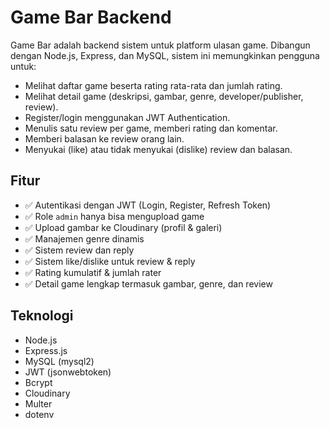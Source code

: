 # Game Bar Backend

Game Bar adalah backend sistem untuk platform ulasan game. Dibangun dengan Node.js, Express, dan MySQL, sistem ini memungkinkan pengguna untuk:

- Melihat daftar game beserta rating rata-rata dan jumlah rating.
- Melihat detail game (deskripsi, gambar, genre, developer/publisher, review).
- Register/login menggunakan JWT Authentication.
- Menulis satu review per game, memberi rating dan komentar.
- Memberi balasan ke review orang lain.
- Menyukai (like) atau tidak menyukai (dislike) review dan balasan.

## Fitur

- ✅ Autentikasi dengan JWT (Login, Register, Refresh Token)
- ✅ Role `admin` hanya bisa mengupload game
- ✅ Upload gambar ke Cloudinary (profil & galeri)
- ✅ Manajemen genre dinamis
- ✅ Sistem review dan reply
- ✅ Sistem like/dislike untuk review & reply
- ✅ Rating kumulatif & jumlah rater
- ✅ Detail game lengkap termasuk gambar, genre, dan review

## Teknologi

- Node.js
- Express.js
- MySQL (mysql2)
- JWT (jsonwebtoken)
- Bcrypt
- Cloudinary
- Multer
- dotenv
